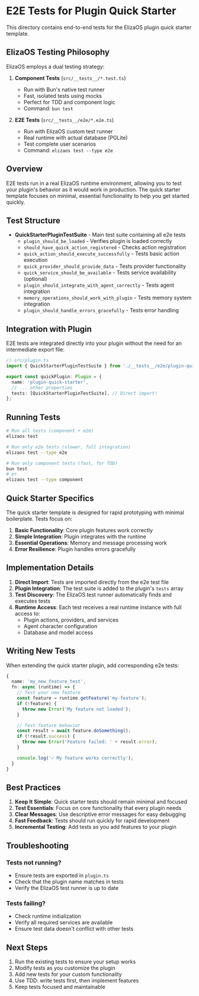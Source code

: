 # E2E Tests for Plugin Quick Starter

This directory contains end-to-end tests for the ElizaOS plugin quick starter template.

## ElizaOS Testing Philosophy

ElizaOS employs a dual testing strategy:

1. **Component Tests** (`src/__tests__/*.test.ts`)

   - Run with Bun's native test runner
   - Fast, isolated tests using mocks
   - Perfect for TDD and component logic
   - Command: `bun test`

2. **E2E Tests** (`src/__tests__/e2e/*.e2e.ts`)
   - Run with ElizaOS custom test runner
   - Real runtime with actual database (PGLite)
   - Test complete user scenarios
   - Command: `elizaos test --type e2e`

## Overview

E2E tests run in a real ElizaOS runtime environment, allowing you to test your plugin's behavior as it would work in production. The quick starter template focuses on minimal, essential functionality to help you get started quickly.

## Test Structure

- **QuickStarterPluginTestSuite** - Main test suite containing all e2e tests
  - `plugin_should_be_loaded` - Verifies plugin is loaded correctly
  - `should_have_quick_action_registered` - Checks action registration
  - `quick_action_should_execute_successfully` - Tests basic action execution
  - `quick_provider_should_provide_data` - Tests provider functionality
  - `quick_service_should_be_available` - Tests service availability (optional)
  - `plugin_should_integrate_with_agent_correctly` - Tests agent integration
  - `memory_operations_should_work_with_plugin` - Tests memory system integration
  - `plugin_should_handle_errors_gracefully` - Tests error handling

## Integration with Plugin

E2E tests are integrated directly into your plugin without the need for an intermediate export file:

```typescript
// src/plugin.ts
import { QuickStarterPluginTestSuite } from './__tests__/e2e/plugin-quick-starter.e2e';

export const quickPlugin: Plugin = {
  name: 'plugin-quick-starter',
  // ... other properties
  tests: [QuickStarterPluginTestSuite], // Direct import!
};
```

## Running Tests

```bash
# Run all tests (component + e2e)
elizaos test

# Run only e2e tests (slower, full integration)
elizaos test --type e2e

# Run only component tests (fast, for TDD)
bun test
# or
elizaos test --type component
```

## Quick Starter Specifics

The quick starter template is designed for rapid prototyping with minimal boilerplate. Tests focus on:

1. **Basic Functionality**: Core plugin features work correctly
2. **Simple Integration**: Plugin integrates with the runtime
3. **Essential Operations**: Memory and message processing work
4. **Error Resilience**: Plugin handles errors gracefully

## Implementation Details

1. **Direct Import**: Tests are imported directly from the e2e test file
2. **Plugin Integration**: The test suite is added to the plugin's `tests` array
3. **Test Discovery**: The ElizaOS test runner automatically finds and executes tests
4. **Runtime Access**: Each test receives a real runtime instance with full access to:
   - Plugin actions, providers, and services
   - Agent character configuration
   - Database and model access

## Writing New Tests

When extending the quick starter plugin, add corresponding e2e tests:

```typescript
{
  name: 'my_new_feature_test',
  fn: async (runtime) => {
    // Test your new feature
    const feature = runtime.getFeature('my-feature');
    if (!feature) {
      throw new Error('My feature not loaded');
    }

    // Test feature behavior
    const result = await feature.doSomething();
    if (!result.success) {
      throw new Error('Feature failed: ' + result.error);
    }

    console.log('✓ My feature works correctly');
  }
}
```

## Best Practices

1. **Keep It Simple**: Quick starter tests should remain minimal and focused
2. **Test Essentials**: Focus on core functionality that every plugin needs
3. **Clear Messages**: Use descriptive error messages for easy debugging
4. **Fast Feedback**: Tests should run quickly for rapid development
5. **Incremental Testing**: Add tests as you add features to your plugin

## Troubleshooting

### Tests not running?

- Ensure tests are exported in `plugin.ts`
- Check that the plugin name matches in tests
- Verify the ElizaOS test runner is up to date

### Tests failing?

- Check runtime initialization
- Verify all required services are available
- Ensure test data doesn't conflict with other tests

## Next Steps

1. Run the existing tests to ensure your setup works
2. Modify tests as you customize the plugin
3. Add new tests for your custom functionality
4. Use TDD: write tests first, then implement features
5. Keep tests focused and maintainable
